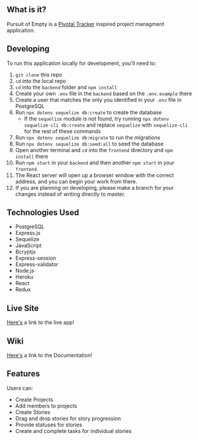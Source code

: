 ## What is it?

Pursuit of Empty is a [Pivotal Tracker](www.pivotaltracker.com) inspired project managment application. 

## Developing

To run this application locally for development, you'll need to:

1. `git clone` this repo
2. `cd` into the local repo
3. `cd` into the `backend` folder and `npm install`
4. Create your own `.env` file in the `backend` based on the `.env.example` there
5. Create a user that matches the only you identified in your `.env` file in PostgreSQL
6. Run `npx dotenv sequelize db:create` to create the database
    * If the `sequelize` module is not found, try running `npx dotenv sequelize-cli db:create` and replace `sequelize` with `sequelize-cli` for the rest of these commands
7. Run `npx dotenv sequelize db:migrate` to run the migrations
8. Run `npx dotenv sequelize db:seed:all` to seed the database
9. Open another terminal and `cd` into the `frontend` directory and `npm install` there
10. Run `npm start` in your `backend` and then another `npm start` in your `frontend`.
11. The React server will open up a browser window with the correct address, and you can begin your work from there.
12. If you are planning on developing, please make a branch for your changes instead of writing directly to master.

## Technologies Used

* PostgreSQL
* Express.js
* Sequelize
* JavaScript
* Bcryptjs
* Express-session
* Express-validator
* Node.js
* Heroku
* React
* Redux

## Live Site

[Here's](https://pursuit-of-empty.herokuapp.com/) a link to the live app!

## Wiki

[Here's](https://github.com/Lazytangent/TheJuiceBox/wiki) a link to the Documentation!

## Features
Users can:

* Create Projects 
* Add members to projects
* Create Stories
* Drag and drop stories for story progression 
* Provide statuses for stories
* Create and complete tasks for individual stories 

